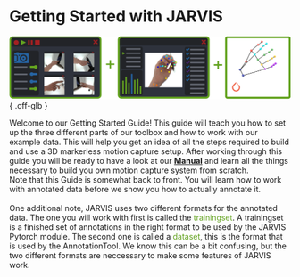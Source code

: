 # Getting Started with JARVIS

![Jarvis Banner](../assets/images/index/overview_wo_text.png){ .off-glb }

Welcome to our Getting Started Guide! This guide will teach you how to set up the three different parts of our toolbox and how to work with our example data. This will help you get an idea of all the steps required to build and use a 3D markerless motion capture setup. After working through this guide you will be ready to have a look at our **[Manual](/manual)** and learn all the things necessary to build you own motion capture system from scratch.<br>
Note that this Guide is somewhat back to front. You will learn how to work with annotated data before we show you how to actually annotate it.<br>
<br>
One additional note, JARVIS uses two different formats for the annotated data. The one you will work with first is called the <span style="color:#63a31f">trainingset</span>. A trainingset is a finished set of annotations in the right format to be used by the JARVIS Pytorch module. The second one is called a <span style="color:#63a31f">dataset</span>, this is the format that is used by the AnnotationTool. We know this can be a bit confusing, but the two different formats are neccessary to make some features of JARVIS work.

